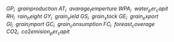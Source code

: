 $GP_i \ \  grainproduction$
$AT_i \ \  avarage_temperture$
$WPA_i \ \  water_per_capit$
$RH_i \ \  rain_height$
$GY_i \ \  grain_yield$
$GS_i \ \  grain_stock$
$GE_i \ \  grain_export$
$GI_i \ \  grain_import$
$GC_i \ \  grain_consumption$
$FC_i \ \  foreast_coverage$
$CO2_i \ \  co2emision_per_capit$
